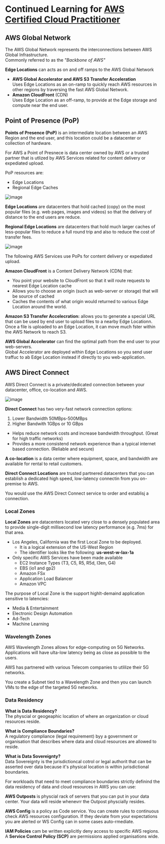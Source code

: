 # Continued Learning for [AWS Certified Cloud Practitioner](https://www.youtube.com/watch?v=SOTamWNgDKc)

## AWS Global Network
The AWS Global Network represents the interconnections between AWS Global Infrastructure. <br/>
Commonly referred to as the _"Backbone of AWS"_

**Edge Locations** can acts as on and off ramps to the AWS Global Network
- **AWS Global Accelerator and AWS S3 Transfer Acceleration** <br/>
  Uses Edge Locations as an on-ramp to quickly reach AWS resources in other regions by traversing the fast AWS Global Network. 
- **Amazon CloudFront** (CDN) <br/>
  Uses Edge Location as an off-ramp, to provide at the Edge storage and compute near the end user.
  
## Point of Presence (PoP)
**Points of Presence (PoP)** is an intermediate location between an AWS Region and the end user, and this location could be a datacenter or collection of hardware.

For AWS a Point of Presnece is data center owned by AWS or a trusted partner that is utlized by AWS Services related for content delivery or expediated upload.

PoP resources are:
- Edge Locations
- Regional Edge Caches

![image](https://user-images.githubusercontent.com/74575612/152555406-b2321d8a-34f2-4ee2-b0de-9f9ec724831e.png)

**Edge Locations** are datacenters that hold cached (copy) on the most popular files (e.g. web pages, images and videos) so that the delivery of distance to the end users are reduce.

**Regional Edge Locations** are datacenters that hold much larger caches of less-popular files to reduce a full round trip and also to reduce the cost of transfer fees.

![image](https://user-images.githubusercontent.com/74575612/152556022-09ad8fe7-fec6-40eb-b228-73d0ec436ec0.png)

The following AWS Services use PoPs for content delivery or expediated upload.

**Amazon CloudFront** is a Content Delivery Network (CDN) that:
- You point your website to CloudFront so that it will route requests to nearest Edge Location cache
- Allows you to choose an origin (such as web-server or storage) that will be source of cached
- Caches the contents of what origin would returned to various Edge Location around the world.

**Amazon S3 Transfer Accelecration:** allows you to generate a special URL that can be used by end user to upload files to a nearby Edge Locationn. <br/>
Once a file is uploaded to an Edge Location, it can move much fster within the AWS Network to reach S3.

**AWS Global Accelerator** can find the optimal path from the end user to your web-servers. <br/>
Global Accelerator are deployed within Edge Locations so you send user traffuc to ab Edge Location instead if directly to you web-application.

## AWS Direct Connect
AWS Direct Connect is a private/dedicated connection between your datacenter, office, co-location and AWS.

![image](https://user-images.githubusercontent.com/74575612/152557524-d89c8b44-8e33-4b99-b594-7dc3a93117b3.png)

**Direct Connect** has two very-fast network connection options:
1. Lower Bandwidth 50MBps-500MBps
2. Higher Bandwith 1GBps or 10 GBps

- Helps reduce network costs and increase bandwidth throughput. (Great for high traffic networks)
- Provides a more consistend network experience than a typical internet based connection. (Reliable and secure)

**A co-location** is a data center where equipment, space, and bandwidth are available for rental to retail customers.

**Direct Connect Locations** are trusted partnered datacenters that you can establish a dedicated high speed, low-latency connectin from you on-premise to AWS.

You would use the AWS Direct Connect service to order and establisj a connection.

### Local Zones
**Local Zones** are datacenters located very close to a densely populated area to provide single-digit millisecond low latency performance (e.g. 7ms) for that area.

- Los Angeles, California was the first Local Zone to be deployed.
  - It is a logical extension of the US-West Region
  - The identifier looks like the following: **us-west-w-lax-1a**
- Only specific AWS Services have been made available
  - EC2 Instance Types (T3, C5, R5, R5d,  I3en, G4)
  - EBS (io1 and gp2)
  - Amazon FSx
  - Application Load Balancer
  - Amazon VPC

The purpose of Local Zone is the support highlt-demaind application sensitive to latencies:
- Media & Entertainment
- Electronic Design Automation
- Ad-Tech
- Machine Learning

### Wavelength Zones
AWS Wavelength Zones allows for edge-computing on 5G Networks. <br/>
Applications will have ulta-low latency being as close as possible to the users.

AWS has partnered with various Telecom companies to utlilize their 5G networks.

You create a Subnet tied to a Wavelength Zone and then you can launch VMs to the edge of the targeted 5G networks.

### Data Residency
**What is Data Residency?** <br/>
The physcial or geogeaphic location of where an organization or cloud resources reside.

**What is Compliance Boundaries?** <br/>
A regulatory compliance (legal requirement) byy a government or organisation that describes where data and cloud resources are allowed to reside.

**What is Data Sovereignty?** <br/>
Data Sovereignty is the jurisdictioncal cotrol or legal authorit that can be asserted over data because it's physical location is within jurisdictional boundaries.

For workloads that need to meet compliance boundaries strictly definind the data residency of data and cloud resources in AWS you can use:

**AWS Outposts** is physcial rack of servers that you can put in your data center. Your data will reside whenevrr the Outpost physcially resides.

**AWS Config** is a policy as Code service. You can create rules to continuous check AWS resources configuration. If they deviate from your expectations you are alerted or WS Config can in some cases auto-rmediate.

**IAM Policies** cam be written explicitly deny access to specific AWS regions. A **Service Control Policy (SCP)** are permissions applied organisations wide.

